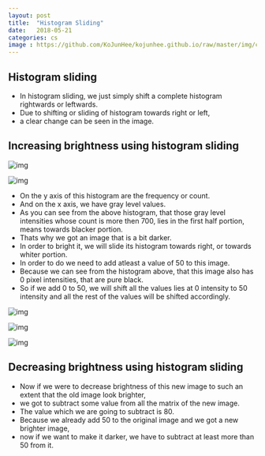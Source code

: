 ```yaml
---
layout: post
title:  "Histogram Sliding"
date:   2018-05-21
categories: cs
image : https://github.com/KoJunHee/kojunhee.github.io/raw/master/img/cs_img.jpg
---
```


## Histogram sliding

- In histogram sliding, we just simply shift a complete histogram rightwards or leftwards. 
- Due to shifting or sliding of histogram towards right or left, 
- a clear change can be seen in the image.

## Increasing brightness using histogram sliding

![img](https://github.com/KoJunHee/kojunhee.github.io/raw/master/img/hisSl01.png)

![img](https://github.com/KoJunHee/kojunhee.github.io/raw/master/img/hisSl02.png)

- On the y axis of this histogram are the frequency or count. 
- And on the x axis, we have gray level values. 
- As you can see from the above histogram, that those gray level intensities whose count is more then 700, lies in the first half portion, means towards blacker portion. 
- Thats why we got an image that is a bit darker.
- In order to bright it, we will slide its histogram towards right, or towards whiter portion. 
- In order to do we need to add atleast a value of 50 to this image. 
- Because we can see from the histogram above, that this image also has 0 pixel intensities, that are pure black. 
- So if we add 0 to 50, we will shift all the values lies at 0 intensity to 50 intensity and all the rest of the values will be shifted accordingly.

![img](https://github.com/KoJunHee/kojunhee.github.io/raw/master/img/hisSl03.png)

![img](https://github.com/KoJunHee/kojunhee.github.io/raw/master/img/hisSl04.png)

![img](https://github.com/KoJunHee/kojunhee.github.io/raw/master/img/hisSl05.png)

## Decreasing brightness using histogram sliding

- Now if we were to decrease brightness of this new image to such an extent that the old image look brighter, 
- we got to subtract some value from all the matrix of the new image. 
- The value which we are going to subtract is 80. 
- Because we already add 50 to the original image and we got a new brighter image, 
- now if we want to make it darker, we have to subtract at least more than 50 from it.

